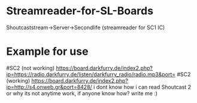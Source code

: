 # Streamreader-for-SL-Boards
Shoutcaststream->Server->Secondlife (streamreader for SC1 IC)

# Example for use
  #SC2  (not working)
    https://board.darkfurry.de/index2.php?ip=https://radio.darkfurry.de/listen/darkfurry_radio/radio.mp3&port=
  #SC2  (working)
    https://board.darkfurry.de/index2.php?ip=http://s4.onweb.gr&port=8428/
i dont know how i can read Shoutcast 2 or why its not anytime work, if anyone know how? write me :)


